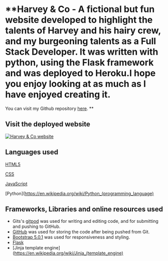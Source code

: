 # **Harvey & Co - A fictional but fun website developed to highlight the talents of Harvey and his hairy crew, and my burgeoning talents as a Full Stack Developer. It was written with python, using the Flask framework and was deployed to Heroku.I hope you enjoy looking at as much as I have enjoyed creating it.

You can visit my Github repository [here](https://github.com/ConacBreslin?tab=repositories). **

## Visit the deployed website
[![Harvey & Co website](assets/images/banner.png "Visit the deployed site here")](https://harvey-and-co.herokuapp.com/)


## Languages used
[HTML5](https://en.wikipedia.org/wiki/HTML5)

[CSS](https://en.wikipedia.org/wiki/CSS)

[JavaScript](https://en.wikipedia.org/wiki/JavaScript)

[Python](https://en.wikipedia.org/wiki/Python_(programming_language)

## Frameworks, Libraries and online resources used
- Gits's [gitpod](https://www.gitpod.io/) was used for writing and editing code, and for submitting and pushing to GitHub.
- [GitHub](https://github.com/) was used for storing the code after being pushed from Git.
- [Bootstrap 5.0.1](https://getbootstrap.com/) was used for responsiveness and styling.
- [Flask](https://en.wikipedia.org/wiki/Flask_%28web_framework%29)
- [Jinja template engine](https://en.wikipedia.org/wiki/Jinja_(template_engine)
